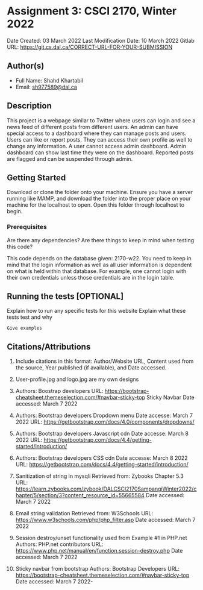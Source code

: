 <!--- The following README.md sample file was adapted from https://gist.github.com/PurpleBooth/109311bb0361f32d87a2#file-readme-template-md by Raghav Sampangi for academic use ---> 
<!--- You may delete any comments in this sample README.md file. Update information in this readme file with information from your work, and if there are sections that are marked "[OPTIONAL]" that you do not need in a specific section, simply delete them. Retain the other sections. --->
# Assignment 3: CSCI 2170, Winter 2022

Date Created: 03 March 2022
Last Modification Date: 10 March 2022
Gitlab URL: https://git.cs.dal.ca/CORRECT-URL-FOR-YOUR-SUBMISSION

## Author(s)

- Full Name: Shahd Khartabil
- Email: sh977589@dal.ca

## Description

This project is a webpage similar to Twitter where users can login and see a news feed of different posts from different users. An admin can have special access to a dashboard where they can manage posts and users. Users can like or report posts. They can access their own profile as well to change any information. A user cannot access admin dashboard. Admin dashboard can show last time they were on the dashboard. Reported posts are flagged and can be suspended through admin. 


## Getting Started

Download or clone the folder onto your machine. Ensure you have a server running like MAMP, and download the folder into the proper place on your machine for the localhost to open. Open this folder through localhost to begin.

### Prerequisites

Are there any dependencies? Are there things to keep in mind when testing this code?


This code depends on the database given: 2170-w22. You need to keep in mind that the login information as well as all user information is dependent on what is held within that database. 
For example, one cannot login with their own credentials unless those credentials are in the login table. 

## Running the tests [OPTIONAL]

Explain how to run any specific tests for this website
Explain what these tests test and why

```
Give examples
```

## Citations/Attributions
1. Include citations in this format:
Author/Website URL, Content used from the source, Year published (if available), and Date accessed.

1. User-profile.jpg and logo.jpg are my own designs 

2. Authors: Boostrap developers URL: https://bootstrap-cheatsheet.themeselection.com/#navbar-sticky-top
Sticky Navbar
Date accessed: March 7 2022

3. Authors: Bootstrap developers
Dropdown menu
Date accesse: March 7 2022
URL: https://getbootstrap.com/docs/4.0/components/dropdowns/

4. Authors: Bootstrap developers
Javascript cdn
Date accesse: March 8 2022
URL: https://getbootstrap.com/docs/4.4/getting-started/introduction/

5. Authors: Bootstrap developers
CSS cdn
Date accesse: March 8 2022
URL: https://getbootstrap.com/docs/4.4/getting-started/introduction/

6. Sanitization of string in mysqli
Retrieved from: Zybooks Chapter 5.3
URL: https://learn.zybooks.com/zybook/DALCSCI2170SampangiWinter2022/chapter/5/section/3?content_resource_id=55665584 
Date accessed: March 7 2022

7. Email string validation
Retrieved from: W3Schools
URL: https://www.w3schools.com/php/php_filter.asp
Date accessed: March 7 2022

8. Session destroy/unset functionality used from Example #1 in PHP.net
Authors: PHP.net contributors
URL: https://www.php.net/manual/en/function.session-destroy.php
Date accessed: March 7 2022

9. Sticky navbar from bootstrap
Authors: Bootstrap Developers
URL: https://bootstrap-cheatsheet.themeselection.com/#navbar-sticky-top 
Date accessed: March 7 2022-